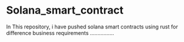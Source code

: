 # Solana_smart_contract
In This repository, i have pushed solana smart contracts using rust for difference business requirements 
................
